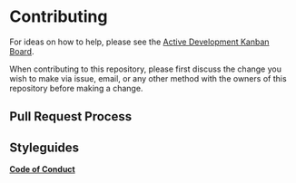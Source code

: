 # Contributing

For ideas on how to help, please see the [Active Development Kanban Board](https://github.com/ChrisJohns-me/ha-diorama/projects/1).

When contributing to this repository, please first discuss the change you wish to make via issue, email, or any other method with the owners of this repository before making a change.

## Pull Request Process



## Styleguides




__[Code of Conduct](https://github.com/ChrisJohns-me/ha-diorama/blob/master/docs/CODE_OF_CONDUCT.md)__
